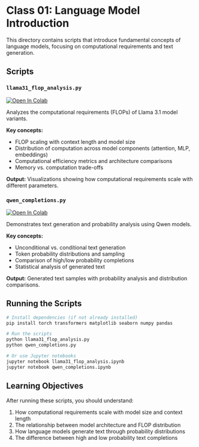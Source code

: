 # Class 01: Language Model Introduction

This directory contains scripts that introduce fundamental concepts of language models, focusing on computational
requirements and text generation.

## Scripts

### `llama31_flop_analysis.py`

[![Open In Colab](https://colab.research.google.com/assets/colab-badge.svg)](https://colab.research.google.com/github/neubig/lminference-fall2025-code/blob/main/01-lm-intro/llama31_flop_analysis.ipynb)

Analyzes the computational requirements (FLOPs) of Llama 3.1 model variants.

**Key concepts:**

- FLOP scaling with context length and model size
- Distribution of computation across model components (attention, MLP, embeddings)
- Computational efficiency metrics and architecture comparisons
- Memory vs. computation trade-offs

**Output:** Visualizations showing how computational requirements scale with different parameters.

### `qwen_completions.py`

[![Open In Colab](https://colab.research.google.com/assets/colab-badge.svg)](https://colab.research.google.com/github/neubig/lminference-fall2025-code/blob/main/01-lm-intro/qwen_completions.ipynb)

Demonstrates text generation and probability analysis using Qwen models.

**Key concepts:**

- Unconditional vs. conditional text generation
- Token probability distributions and sampling
- Comparison of high/low probability completions
- Statistical analysis of generated text

**Output:** Generated text samples with probability analysis and distribution comparisons.

## Running the Scripts

```bash
# Install dependencies (if not already installed)
pip install torch transformers matplotlib seaborn numpy pandas

# Run the scripts
python llama31_flop_analysis.py
python qwen_completions.py

# Or use Jupyter notebooks
jupyter notebook llama31_flop_analysis.ipynb
jupyter notebook qwen_completions.ipynb
```

## Learning Objectives

After running these scripts, you should understand:

1. How computational requirements scale with model size and context length
2. The relationship between model architecture and FLOP distribution
3. How language models generate text through probability distributions
4. The difference between high and low probability text completions
